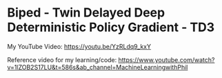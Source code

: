 # Biped - Twin Delayed Deep Deterministic Policy Gradient - TD3

My YouTube Video: https://youtu.be/YzRLdq9_kxY

Reference video for my learning/code: https://www.youtube.com/watch?v=1lZOB2S17LU&t=586s&ab_channel=MachineLearningwithPhil
